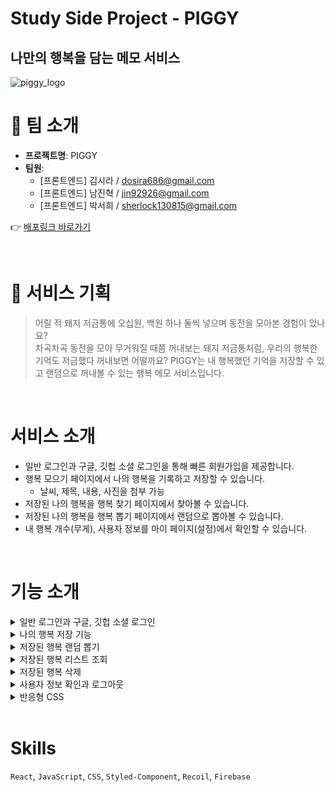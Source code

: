 # Study Side Project - PIGGY
## 나만의 행복을 담는 메모 서비스
![piggy_logo](https://user-images.githubusercontent.com/50124980/198590144-2f8895a3-0ba6-4b9c-89a9-a9b1df3e838b.png)

# 📝 팀 소개
- **프로젝트명**: PIGGY
- **팀원**:
  - [프론트엔드] 김시라 / dosira686@gmail.com
  - [프론트엔드] 남진혁 / jin92926@gmail.com
  - [프론트엔드] 박서희 / sherlock130815@gmail.com
  
👉 [배포링크 바로가기](https://www.piggybank.tk/)

<br>

# 🐷 서비스 기획
> 어릴 적 돼지 저금통에 오십원, 백원 하나 둘씩 넣으며 동전을 모아본 경험이 있나요? <br/>
차곡차곡 동전을 모아 무거워질 때쯤 꺼내보는 돼지 저금통처럼, 우리의 행복한 기억도 저금했다 꺼내보면 어떨까요?
PIGGY는 내 행복했던 기억을 저장할 수 있고 랜덤으로 꺼내볼 수 있는 행복 메모 서비스입니다.

<br>

# 서비스 소개
- 일반 로그인과 구글, 깃헙 소셜 로그인을 통해 빠른 회원가입을 제공합니다.
- 행복 모으기 페이지에서 나의 행복을 기록하고 저장할 수 있습니다.
  - 날씨, 제목, 내용, 사진을 첨부 가능
- 저장된 나의 행복을 행복 찾기 페이지에서 찾아볼 수 있습니다.
- 저장된 나의 행복을 행복 뽑기 페이지에서 랜덤으로 뽑아볼 수 있습니다.
- 내 행복 개수(무게), 사용자 정보를 마이 페이지(설정)에서 확인할 수 있습니다.

<br>

# 기능 소개

<details>
<summary>일반 로그인과 구글, 깃헙 소셜 로그인</summary>
<div markdown="1">
<img width="300" alt="로그인" src="https://user-images.githubusercontent.com/99721472/201576819-7805c481-e9f1-4ff6-9d3c-cc326ff8d8ed.gif" />
</div>
</details>

<details>
<summary>나의 행복 저장 기능</summary>
<div markdown="1">
<img width="300" alt="저장" src="https://user-images.githubusercontent.com/99721472/201583399-d37ae691-26d5-4c8e-b01d-39bc4ced19a9.gif" />
</div>
</details>

<details>
<summary>저장된 행복 랜덤 뽑기</summary>
<div markdown="1">
<img width="300" alt="뽑기" src="https://user-images.githubusercontent.com/99721472/201583308-2947d436-5e87-4eda-8db3-0864cafcdb9c.gif" />
</div>
</details>

<details>
<summary>저장된 행복 리스트 조회</summary>
<div markdown="1">
<img width="300" alt="찾기" src="https://user-images.githubusercontent.com/99721472/201583376-0c090154-98eb-41af-bafb-7eed81aa9a8e.gif" />
</div>
</details>

<details>
<summary>저장된 행복 삭제</summary>
<div markdown="1">
<img width="300" alt="삭제" src="https://user-images.githubusercontent.com/99721472/201583362-29300a3c-c094-4040-a780-735225673695.gif" />
</div>
</details>

<details>
<summary>사용자 정보 확인과 로그아웃</summary>
<div markdown="1">
<img width="300" alt="사용자 정보 확인과 로그아웃" src="https://user-images.githubusercontent.com/99721472/201583367-92b29d5a-e198-46ee-8101-115fa0b0f330.gif" />
</div>
</details>

<details>
<summary>반응형 CSS</summary>
<div markdown="1">
<img width="600" alt="반응형 CSS" src="https://user-images.githubusercontent.com/99721472/201583856-fef2cf66-f381-4660-aace-5e539a9157df.gif" />
</div>
</details>

<br>

# Skills
`React`, `JavaScript`, `CSS`, `Styled-Component`, `Recoil`, `Firebase`



